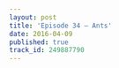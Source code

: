 ```yaml
---
layout: post
title: 'Episode 34 – Ants'
date: 2016-04-09
published: true
track_id: 249887790
---
```

<div class='list post-player' track='{{page.track_id}}'></div>